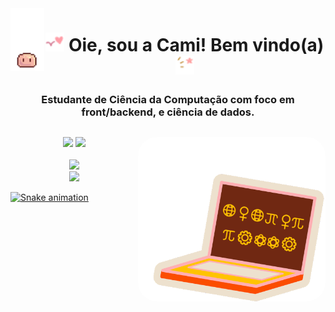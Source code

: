   <img align="left" height="100" src="https://github.com/kmilapl/kmilapl/blob/main/toreadme/gif2.gif"/>

  <h1 align="center">
<img width="30px" src="https://github.com/kmilapl/kmilapl/blob/main/toreadme/gif5.gif"> Oie, sou a Cami! Bem vindo(a) <img width="30px" src="https://github.com/kmilapl/kmilapl/blob/main/toreadme/gif6.gif">
  </h1>
  
<h3 align="center">Estudante de Ciência da Computação com foco em front/backend, e ciência de dados.</h3>

##

 <img align="right" alt="Ilustradai-pic" width="300" style="border-radius:30px;" src="https://github.com/kmilapl/kmilapl/blob/main/toreadme/womencoder.gif"/>

<div align="center" style="display: inline_block"> 
 <a href = "mailto:kmilapl@icloud.com"><img height="22" src="https://img.shields.io/badge/-email-%23333?style=for-the-badge&logo=icloud&logoColor=white" target="_blank"></a>
 <a href="https://www.linkedin.com/in/camila-plira/" target="_blank"><img height="22" src="https://img.shields.io/badge/-LinkedIn-%230077B5?style=for-the-badge&logo=linkedin&logoColor=white" target="_blank"></a> 
</div>



<div align="center">
  <br>
<a href="https://github.com/kmilapl">
<img height="130em" src="https://github-readme-stats.vercel.app/api/top-langs/?username=kmilapl&layout=compact&langs_count=7&theme=dracula"/><br>
<img height="130em" src="https://github-readme-stats.vercel.app/api?username=kmilapl&show_icons=true&theme=dracula&include_all_commits=true&count_private=true"/>
</div>
  
![Snake animation](https://github.com/kmilapl/kmilapl/blob/output/github-contribution-grid-snake.svg)
</div>

  
  
